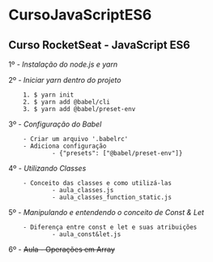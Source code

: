 # CursoJavaScriptES6
## Curso RocketSeat - JavaScript ES6

1º - *Instalação do node.js e yarn*

2º - *Iniciar yarn dentro do projeto*

        1. $ yarn init
        2. $ yarn add @babel/cli
        3. $ yarn add @babel/preset-env

3º - *Configuração do Babel*

        - Criar um arquivo '.babelrc'
        - Adiciona configuração
                - {"presets": ["@babel/preset-env"]}

4º - *Utilizando Classes*

        - Conceito das classes e como utilizá-las
                - aula_classes.js
                - aula_classes_function_static.js

5º - *Manipulando e entendendo o conceito de Const & Let*

        - Diferença entre const e let e suas atribuições
                - aula_const&let.js

6º - ~~Aula - Operações em Array~~



